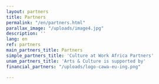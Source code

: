 ```yaml
---
layout: partners
title: Partners
permalink: "/en/partners.html"
parallax_image: "/uploads/image4.jpg"
description: ''
lang: en
ref: partners
main_partners_title: Partners
simple_partners_title: 'Culture at Work Africa Partners'
unam_partners_title: 'Arts & Culture is supported by'
financial_partners: "/uploads/logo-cawa-eu-ing.png"

---
```

